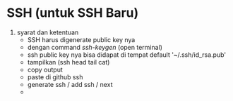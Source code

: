 # SSH (untuk SSH Baru)

1. syarat dan ketentuan
    - SSH harus digenerate public key nya
    - dengan command *ssh-keygen* (open terminal)
    - ssh public key nya bisa didapat di tempat default '~/.ssh/id_rsa.pub'
    - tampilkan (ssh head tail cat) 
    - copy output
    - paste di github ssh
    - generate ssh / add ssh / next
    - 
